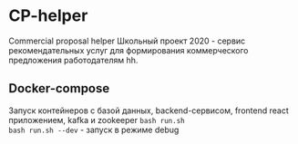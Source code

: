 # CP-helper
Commercial proposal helper
Школьный проект 2020 - сервис рекомендательных услуг для формирования коммерческого предложения работодателям hh.

## Docker-compose
Запуск контейнеров с базой данных, backend-сервисом, frontend react приложением, kafka и zookeeper
`bash run.sh`  
`bash run.sh --dev` - запуск в режиме debug
